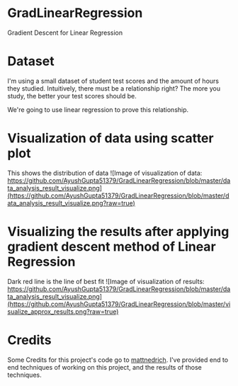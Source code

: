 # GradLinearRegression
Gradient Descent for Linear Regression

# Dataset
I'm using a small dataset of student test scores and the amount of hours they studied. Intuitively, there must be a relationship right? 
The more you study, the better your test scores should be. 

We're going to use linear regression to prove this relationship.

# Visualization of data using scatter plot
This shows the distribution of data
![Image of visualization of data: https://github.com/AyushGupta51379/GradLinearRegression/blob/master/data_analysis_result_visualize.png](https://github.com/AyushGupta51379/GradLinearRegression/blob/master/data_analysis_result_visualize.png?raw=true)

# Visualizing the results after applying gradient descent method of Linear Regression
Dark red line is the line of best fit
![Image of visualization of results: https://github.com/AyushGupta51379/GradLinearRegression/blob/master/data_analysis_result_visualize.png](https://github.com/AyushGupta51379/GradLinearRegression/blob/master/visualize_approx_results.png?raw=true)

# Credits

Some Credits for this project's code go to [mattnedrich](https://github.com/mattnedrich). I've provided end to end techniques of working on this project, and the results of those techniques.
